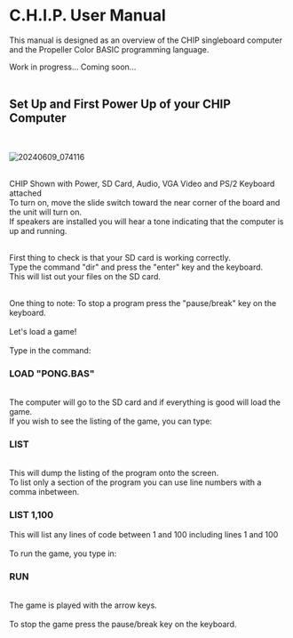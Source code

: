 # C.H.I.P. User Manual <br>

This manual is designed as an overview of the CHIP singleboard computer and the Propeller Color BASIC programming language. <br>

Work in progress... Coming soon...<br>
<br>

## Set Up and First Power Up of your CHIP Computer<br>

<br>

![20240609_074116](https://github.com/Retrotink/CHIP/assets/121696513/52bef126-787a-4a13-9083-2b88891effae)

<br>
CHIP Shown with Power, SD Card, Audio, VGA Video and PS/2 Keyboard attached<br>
To turn on, move the slide switch toward the near corner of the board and the unit will turn on.<br>If speakers are installed you will hear a tone indicating that the computer is up and running. <br>
<br>


First thing to check is that your SD card is working correctly.<br>
Type the command "dir" and press the "enter" key and the keyboard.<br>
This will list out your files on the SD card.<br>
<br>

One thing to note: To stop a program press the "pause/break" key on the keyboard. <br>
<br>
Let's load a game!<br>
<br>
Type in the command: <br>

### LOAD "PONG.BAS"<br>
<br>
The computer will go to the SD card and if everything is good will load the game.<br>
If you wish to see the listing of the game, you can type:<br>

### LIST<br>
<br>
This will dump the listing of the program onto the screen. <br>To list only a section of the program you can use line numbers with a comma inbetween.<br>

### LIST 1,100<br>
This will list any lines of code between 1 and 100 including lines 1 and 100<br>
<br>
To run the game, you type in:<br>

### RUN<br>
<br>
The game is played with the arrow keys.<br>
<br>
To stop the game press the pause/break key on the keyboard.<br>



